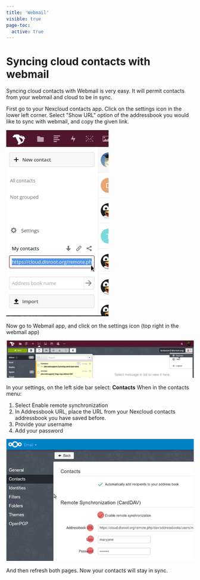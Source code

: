 ```yaml
---
title: 'Webmail'
visible: true
page-toc:
  active: true
---
```

# Syncing cloud contacts with webmail
Syncing cloud contacts with Webmail is very easy. It will permit contacts from your webmail and cloud to be in sync.

First go to your Nexcloud contacts app. Click on the settings icon in the lower left corner.
Select "Show URL" option of the addressbook you would like to sync with webmail, and copy the given link.

![](webmail_import_contacts1.png)


Now go to Webmail app, and click on the settings icon (top right in the webmail app)

![](webmail_import_contacts2.png)

In your settings, on the left side bar select: **Contacts**
When in the contacts menu:

1. Select Enable remote synchronization
2. In Addressbook URL, place the URL from your Nexcloud contacts addressbook you have saved before.
3. Provide your username
4. Add your password

![](webmail_import_contacts3.png)

And then refresh both pages. Now your contacts will stay in sync.
